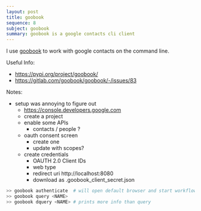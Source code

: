 ```yaml
---
layout: post
title: goobook 
sequence: 8
subject: goobook 
summary: goobook is a google contacts cli client 
---
```


I use [goobook](https://gitlab.com/goobook/goobook) to work with google contacts on the command line.

Useful Info: 

* <https://pypi.org/project/goobook/>
* <https://gitlab.com/goobook/goobook/-/issues/83>

Notes:

* setup was annoying to figure out 
  * <https://console.developers.google.com>
  * create a project
  * enable some APIs
    * contacts / people ?
  * oauth consent screen
    * create one
    * update with scopes?
  * create credentials
    * OAUTH 2.0 Client IDs
    * web type
    * redirect uri http://localhost:8080
    * download as .goobook_client_secret.json


```bash
>> goobook authenticate  # will open default browser and start workflow
>> goobook query <NAME>
>> goobook dquery <NAME> # prints more info than query
```
